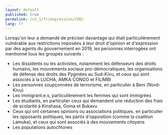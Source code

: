 ```yaml
---
layout: default
published: true
permalink: /v3_1/fr/expression/COD/
lang: fr
---
```


Lorsqu'on leur a demandé de préciser davantage qui était particulièrement vulnérable aux restrictions imposées à leur droit d'opinion et d'expression par des agents du gouvernement en 2019, les personnes interrogées ont mentionné tous les groupes suivants :

- Les dissidents ou les activistes, notamment les défenseurs des droits humains, les mouvements sociaux pro-démocratiques, les organisations de défense des droits des Pygmées au Sud-Kivu, et ceux qui sont associés à la LUCHA, AMKA CONGO et FILIMBI
- Les personnes soupçonnées de terrorisme, en particulier à Beni (Nord-Kivu)
- Les immigrant.e.s, particulièrement les femmes qui sont immigrées
- Les étudiants, en particulier ceux qui demandent une réduction des frais de scolarité à Kinshasa, Goma et Bukavu
- Ceux qui ont certaines opinions ou associations politiques, en particulier les opposants politiques, les partis d'opposition (comme la coalition Lamuka), et ceux qui sont associés à des mouvements citoyens
- Les populations autochtones


